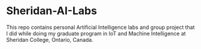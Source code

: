 # Sheridan-AI-Labs
This repo contains personal Artificial Intelligence labs and group project that I did while doing my graduate program in IoT and Machine Intelligence at Sheridan College, Ontario, Canada.
